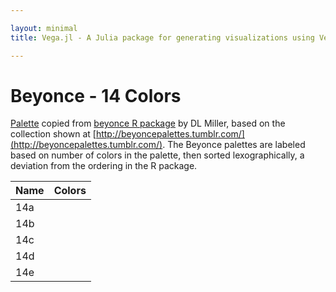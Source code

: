 ```yaml
---

layout: minimal
title: Vega.jl - A Julia package for generating visualizations using Vega

---
```


# Beyonce - 14 Colors

[Palette](https://gist.github.com/dill/fb75131e618c52564fc9) copied from [beyonce R package](https://github.com/dill/beyonce) by DL Miller, based on the collection shown at [http://beyoncepalettes.tumblr.com/](http://beyoncepalettes.tumblr.com/). The Beyonce palettes are labeled based on number of colors in the palette, then sorted lexographically, a deviation from the ordering in the R package.

<table>
  <thead>
    <tr>
      <th>Name</th>
      <th>Colors</th>
    </tr>
  </thead>
  <tbody>
    <tr>
      <td>14a</td>
      <td><div id="b14a"></div></td>
    </tr>
        <tr>
      <td>14b</td>
      <td><div id="b14b"></div></td>
    </tr>
        <tr>
      <td>14c</td>
      <td><div id="b14c"></div></td>
    </tr>
        <tr>
      <td>14d</td>
      <td><div id="b14d"></div></td>
    </tr>
        <tr>
      <td>14e</td>
      <td><div id="b14e"></div></td>
    </tr>
  </tbody>
</table>

<div>
      <script type="text/javascript">

      // parse a spec and create a visualization view
      function parse(divid, palette) {

        spec = colorchip(palette[divid], 50, 600)
        vg.parse.spec(spec, function(chart) { chart({el:"#" + divid}).update(); });
      }

      var bey;
      $.getJSON("/javascripts/beyonce.json", function(json) {
          bey = json;
      })
      .done(function(json) {

                for(var i = 0; i < Object.keys(bey).length; i++){
                  parse(Object.keys(bey)[i], bey);
                }
      });

    </script>
</div>